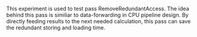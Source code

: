 This experiment is used to test pass RemoveRedundantAccess. The idea behind this pass is similiar to data-forwarding in CPU pipeline design. 
By directly feeding results to the next needed calculation, this pass can save the redundant storing and loading time. 